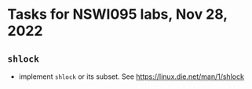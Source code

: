 # Tasks for NSWI095 labs, Nov 28, 2022

## `shlock`

- implement `shlock` or its subset.  See https://linux.die.net/man/1/shlock
